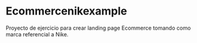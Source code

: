 # Ecommercenikexample
Proyecto de ejercicio para crear landing page Ecommerce tomando como marca referencial a Nike.
